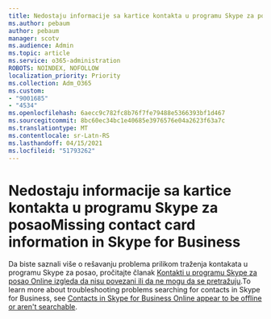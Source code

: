 ```yaml
---
title: Nedostaju informacije sa kartice kontakta u programu Skype za posao
ms.author: pebaum
author: pebaum
manager: scotv
ms.audience: Admin
ms.topic: article
ms.service: o365-administration
ROBOTS: NOINDEX, NOFOLLOW
localization_priority: Priority
ms.collection: Adm_O365
ms.custom:
- "9001685"
- "4534"
ms.openlocfilehash: 6aecc9c782fc8b76f7fe79488e5366393bf1d467
ms.sourcegitcommit: 8bc60ec34bc1e40685e3976576e04a2623f63a7c
ms.translationtype: MT
ms.contentlocale: sr-Latn-RS
ms.lasthandoff: 04/15/2021
ms.locfileid: "51793262"
---
```

# <a name="missing-contact-card-information-in-skype-for-business"></a><span data-ttu-id="6395b-102">Nedostaju informacije sa kartice kontakta u programu Skype za posao</span><span class="sxs-lookup"><span data-stu-id="6395b-102">Missing contact card information in Skype for Business</span></span>

<span data-ttu-id="6395b-103">Da biste saznali više o rešavanju problema prilikom traženja kontakata u programu Skype za posao, pročitajte članak [Kontakti u programu Skype za posao Online izgleda da nisu povezani ili da ne mogu da se pretražuju](https://docs.microsoft.com/skypeforbusiness/troubleshoot/online-contacts/contacts-offline-not-searchable).</span><span class="sxs-lookup"><span data-stu-id="6395b-103">To learn more about troubleshooting problems searching for contacts in Skype for Business, see [Contacts in Skype for Business Online appear to be offline or aren't searchable](https://docs.microsoft.com/skypeforbusiness/troubleshoot/online-contacts/contacts-offline-not-searchable).</span></span>
